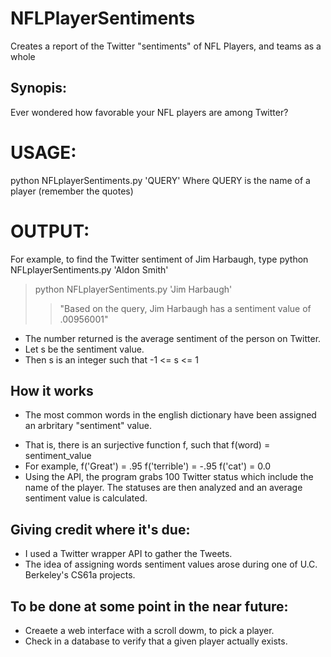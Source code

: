 NFLPlayerSentiments
===================

Creates a report of the Twitter "sentiments" of NFL Players, and teams as a whole

Synopis:
--------------
Ever wondered how favorable your NFL players are among Twitter?


USAGE:
==================
python NFLplayerSentiments.py 'QUERY' 
Where QUERY is the name of a player (remember the quotes)

OUTPUT:
================
For example, to find the Twitter sentiment of Jim Harbaugh, type
python NFLplayerSentiments.py 'Aldon Smith'

> python NFLplayerSentiments.py 'Jim Harbaugh'
>> "Based on the query, Jim Harbaugh has a sentiment value of .00956001"

+ The number returned is the average sentiment of the person on Twitter.
+ Let s be the sentiment value.
+ Then s is an integer such that -1 <= s <= 1

How it works
------------
+ The most common words in the english dictionary have been assigned an 
arbritary "sentiment" value.

- That is, there is an surjective function f, such that f(word) = sentiment_value
- For example, f('Great') = .95
               f('terrible') = -.95
               f('cat') = 0.0
- Using the API, the program grabs 100 Twitter status which include the name of the player.
  The statuses are then analyzed and an average sentiment value is calculated.

Giving credit where it's due:
-----------------------------
+ I used a Twitter wrapper API to gather the Tweets.
+ The idea of assigning words sentiment values arose during one of U.C. Berkeley's CS61a projects.


To be done at some point in the near future:
-----------------------------------------------
+ Creaete a web interface with a scroll dowm, to pick a player.
+ Check in a database to verify that a given player actually exists.
